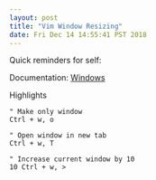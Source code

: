 ```yaml
---
layout: post
title: "Vim Window Resizing"
date: Fri Dec 14 14:55:41 PST 2018
---
```


Quick reminders for self:

Documentation: [Windows](http://vimdoc.sourceforge.net/htmldoc/windows.html#window-resize)

Highlights


```
" Make only window
Ctrl + w, o

" Open window in new tab
Ctrl + w, T

" Increase current window by 10
10 Ctrl + w, >
```
